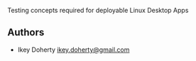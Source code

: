 Testing concepts required for deployable Linux Desktop Apps

Authors
---
 * Ikey Doherty <ikey.doherty@gmail.com>
